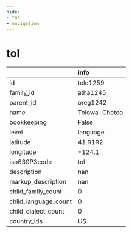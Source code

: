 ```yaml
---
hide:
- toc
- navigation
---
```

# tol
|                      | info          |
|:---------------------|:--------------|
| id                   | tolo1259      |
| family_id            | atha1245      |
| parent_id            | oreg1242      |
| name                 | Tolowa-Chetco |
| bookkeeping          | False         |
| level                | language      |
| latitude             | 41.9192       |
| longitude            | -124.1        |
| iso639P3code         | tol           |
| description          | nan           |
| markup_description   | nan           |
| child_family_count   | 0             |
| child_language_count | 0             |
| child_dialect_count  | 0             |
| country_ids          | US            |
